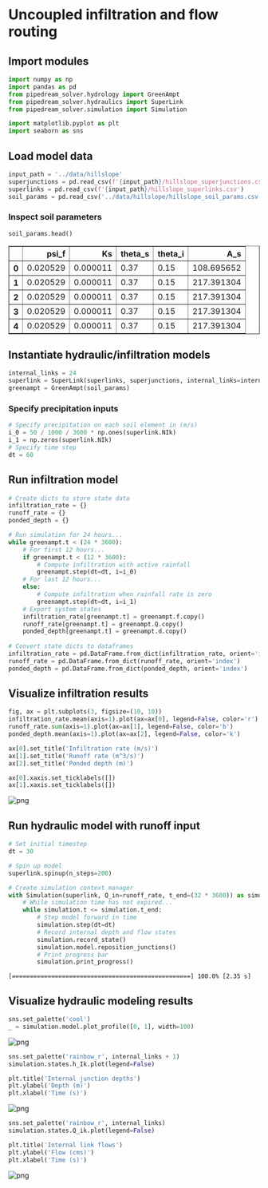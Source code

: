 # Uncoupled infiltration and flow routing

## Import modules


```python
import numpy as np
import pandas as pd
from pipedream_solver.hydrology import GreenAmpt
from pipedream_solver.hydraulics import SuperLink
from pipedream_solver.simulation import Simulation

import matplotlib.pyplot as plt
import seaborn as sns
```

## Load model data


```python
input_path = '../data/hillslope'
superjunctions = pd.read_csv(f'{input_path}/hillslope_superjunctions.csv')
superlinks = pd.read_csv(f'{input_path}/hillslope_superlinks.csv')
soil_params = pd.read_csv('../data/hillslope/hillslope_soil_params.csv')
```

### Inspect soil parameters


```python
soil_params.head()
```




<div>
<style scoped>
    .dataframe tbody tr th:only-of-type {
        vertical-align: middle;
    }

    .dataframe tbody tr th {
        vertical-align: top;
    }

    .dataframe thead th {
        text-align: right;
    }
</style>
<table border="1" class="dataframe">
  <thead>
    <tr style="text-align: right;">
      <th></th>
      <th>psi_f</th>
      <th>Ks</th>
      <th>theta_s</th>
      <th>theta_i</th>
      <th>A_s</th>
    </tr>
  </thead>
  <tbody>
    <tr>
      <th>0</th>
      <td>0.020529</td>
      <td>0.000011</td>
      <td>0.37</td>
      <td>0.15</td>
      <td>108.695652</td>
    </tr>
    <tr>
      <th>1</th>
      <td>0.020529</td>
      <td>0.000011</td>
      <td>0.37</td>
      <td>0.15</td>
      <td>217.391304</td>
    </tr>
    <tr>
      <th>2</th>
      <td>0.020529</td>
      <td>0.000011</td>
      <td>0.37</td>
      <td>0.15</td>
      <td>217.391304</td>
    </tr>
    <tr>
      <th>3</th>
      <td>0.020529</td>
      <td>0.000011</td>
      <td>0.37</td>
      <td>0.15</td>
      <td>217.391304</td>
    </tr>
    <tr>
      <th>4</th>
      <td>0.020529</td>
      <td>0.000011</td>
      <td>0.37</td>
      <td>0.15</td>
      <td>217.391304</td>
    </tr>
  </tbody>
</table>
</div>



## Instantiate hydraulic/infiltration models


```python
internal_links = 24
superlink = SuperLink(superlinks, superjunctions, internal_links=internal_links)
greenampt = GreenAmpt(soil_params)
```

### Specify precipitation inputs


```python
# Specify precipitation on each soil element in (m/s)
i_0 = 50 / 1000 / 3600 * np.ones(superlink.NIk)
i_1 = np.zeros(superlink.NIk)
# Specify time step
dt = 60
```

## Run infiltration model


```python
# Create dicts to store state data
infiltration_rate = {}
runoff_rate = {}
ponded_depth = {}

# Run simulation for 24 hours...
while greenampt.t < (24 * 3600):
    # For first 12 hours...
    if greenampt.t < (12 * 3600):
        # Compute infiltration with active rainfall
        greenampt.step(dt=dt, i=i_0)
    # For last 12 hours...
    else:
        # Compute infiltration when rainfall rate is zero
        greenampt.step(dt=dt, i=i_1)
    # Export system states
    infiltration_rate[greenampt.t] = greenampt.f.copy()
    runoff_rate[greenampt.t] = greenampt.Q.copy()
    ponded_depth[greenampt.t] = greenampt.d.copy()
  
# Convert state dicts to dataframes
infiltration_rate = pd.DataFrame.from_dict(infiltration_rate, orient='index')
runoff_rate = pd.DataFrame.from_dict(runoff_rate, orient='index')
ponded_depth = pd.DataFrame.from_dict(ponded_depth, orient='index')
```

## Visualize infiltration results


```python
fig, ax = plt.subplots(3, figsize=(10, 10))
infiltration_rate.mean(axis=1).plot(ax=ax[0], legend=False, color='r')
runoff_rate.sum(axis=1).plot(ax=ax[1], legend=False, color='b')
ponded_depth.mean(axis=1).plot(ax=ax[2], legend=False, color='k')

ax[0].set_title('Infiltration rate (m/s)')
ax[1].set_title('Runoff rate (m^3/s)')
ax[2].set_title('Ponded depth (m)')

ax[0].xaxis.set_ticklabels([])
ax[1].xaxis.set_ticklabels([])
```

![png](https://pipedream-solver.s3.us-east-2.amazonaws.com/img/uncoupled-overland-flow/uncoupled-overland-flow-0.png)


## Run hydraulic model with runoff input


```python
# Set initial timestep
dt = 30

# Spin up model
superlink.spinup(n_steps=200)

# Create simulation context manager
with Simulation(superlink, Q_in=runoff_rate, t_end=(32 * 3600)) as simulation:
    # While simulation time has not expired...
    while simulation.t <= simulation.t_end:
        # Step model forward in time
        simulation.step(dt=dt)
        # Record internal depth and flow states
        simulation.record_state()
        simulation.model.reposition_junctions()
        # Print progress bar
        simulation.print_progress()
```

    [==================================================] 100.0% [2.35 s]

## Visualize hydraulic modeling results


```python
sns.set_palette('cool')
_ = simulation.model.plot_profile([0, 1], width=100)
```


![png](https://pipedream-solver.s3.us-east-2.amazonaws.com/img/uncoupled-overland-flow/uncoupled-overland-flow-1.png)



```python
sns.set_palette('rainbow_r', internal_links + 1)
simulation.states.h_Ik.plot(legend=False)

plt.title('Internal junction depths')
plt.ylabel('Depth (m)')
plt.xlabel('Time (s)')
```

![png](https://pipedream-solver.s3.us-east-2.amazonaws.com/img/uncoupled-overland-flow/uncoupled-overland-flow-2.png)



```python
sns.set_palette('rainbow_r', internal_links)
simulation.states.Q_ik.plot(legend=False)

plt.title('Internal link flows')
plt.ylabel('Flow (cms)')
plt.xlabel('Time (s)')
```

![png](https://pipedream-solver.s3.us-east-2.amazonaws.com/img/uncoupled-overland-flow/uncoupled-overland-flow-3.png)

